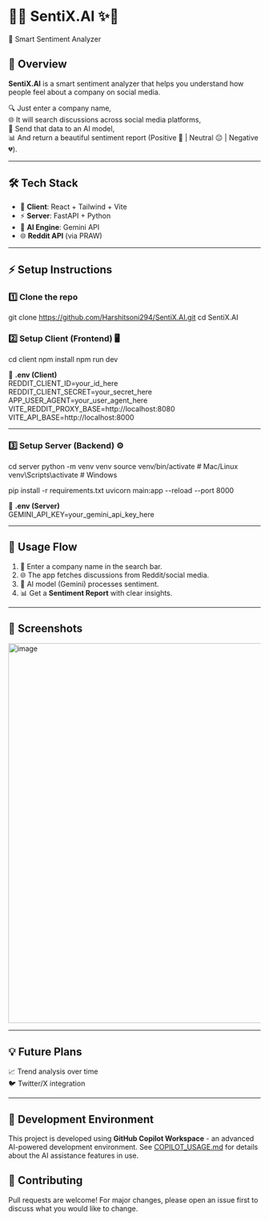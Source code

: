 # 🌌✨ SentiX.AI ✨🌌  
🤖 Smart Sentiment Analyzer  

## 📖 Overview  
**SentiX.AI** is a smart sentiment analyzer that helps you understand how people feel about a company on social media.  

🔍 Just enter a company name,  
🌐 It will search discussions across social media platforms,  
🧠 Send that data to an AI model,  
📊 And return a beautiful sentiment report (Positive 💚 | Neutral 😐 | Negative 💔).  

---

## 🛠️ Tech Stack  
- 🎨 **Client**: React + Tailwind + Vite  
- ⚡ **Server**: FastAPI + Python  
- 🔑 **AI Engine**: Gemini API  
- 🌐 **Reddit API** (via PRAW)  

---

## ⚡ Setup Instructions  

### 1️⃣ Clone the repo  
git clone https://github.com/Harshitsoni294/SentiX.AI.git
cd SentiX.AI


### 2️⃣ Setup Client (Frontend) 🖥️  
cd client
npm install
npm run dev

📄 **.env (Client)**  
REDDIT_CLIENT_ID=your_id_here
REDDIT_CLIENT_SECRET=your_secret_here
APP_USER_AGENT=your_user_agent_here
VITE_REDDIT_PROXY_BASE=http://localhost:8080
VITE_API_BASE=http://localhost:8000


---

### 3️⃣ Setup Server (Backend) ⚙️  
cd server
python -m venv venv
source venv/bin/activate # Mac/Linux
venv\Scripts\activate # Windows

pip install -r requirements.txt
uvicorn main:app --reload --port 8000


📄 **.env (Server)**  
GEMINI_API_KEY=your_gemini_api_key_here

---

## 🎯 Usage Flow  
1. 🏢 Enter a company name in the search bar.  
2. 🌐 The app fetches discussions from Reddit/social media.  
3. 🧠 AI model (Gemini) processes sentiment.  
4. 📊 Get a **Sentiment Report** with clear insights.  

---

## 📸 Screenshots 
<img width="1665" height="759" alt="image" src="https://github.com/user-attachments/assets/4ec1c031-4e6e-4421-b2a3-ebe042956a0d" />




---

## 💡 Future Plans  
 
📈 Trend analysis over time  
🐦 Twitter/X integration  

---

## 🤖 Development Environment
This project is developed using **GitHub Copilot Workspace** - an advanced AI-powered development environment. See [COPILOT_USAGE.md](./COPILOT_USAGE.md) for details about the AI assistance features in use.

## 🤝 Contributing  
Pull requests are welcome! For major changes, please open an issue first to discuss what you would like to change.  


